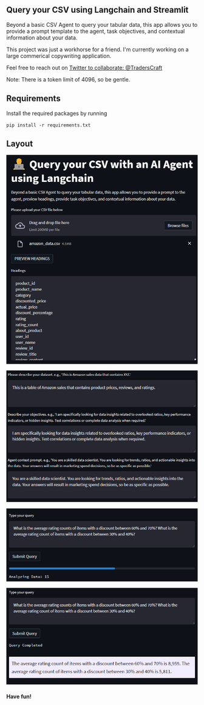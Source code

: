 ##  Query your CSV using Langchain and Streamlit

Beyond a basic CSV Agent to query your tabular data, this app allows you to provide a prompt template to the agent, task objectives, and contextual information about your data. 

This project was just a workhorse for a friend. I'm currently working on a large commerical copywriting application. 

Feel free to reach out on [Twitter to collaborate: @TradersCraft](https://twitter.com/TradersCraft)

Note: There is a token limit of 4096, so be gentle. 

## Requirements

Install the required packages by running

```
pip install -r requirements.txt
```
## Layout

<p align="center">
<img src='https://github.com/TMoneyBidness/CSV_Agent_with_Prompts/blob/5524a311aa3b51560539b65914da025cf431ca6a/screenshots/csv_headings.png' width='700'>
</p>

<p align="center">
<img src='https://github.com/TMoneyBidness/CSV_Agent_with_Prompts/blob/5524a311aa3b51560539b65914da025cf431ca6a/screenshots/csv_prompts.png' width='700'>
</p>

<p align="center">
<img src='https://github.com/TMoneyBidness/CSV_Agent_with_Prompts/blob/5524a311aa3b51560539b65914da025cf431ca6a/screenshots/csv_query.png' width='700'>
</p>

<p align="center">
<img src='https://github.com/TMoneyBidness/CSV_Agent_with_Prompts/blob/5524a311aa3b51560539b65914da025cf431ca6a/screenshots/csv_query_answer.png' width='700'>
</p>

#### Have fun!
